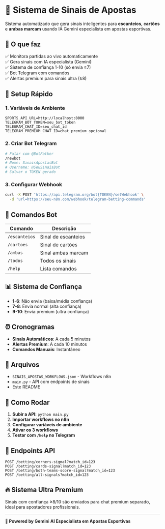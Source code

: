 # 🚨 Sistema de Sinais de Apostas

Sistema automatizado que gera sinais inteligentes para **escanteios**, **cartões** e **ambas marcam** usando IA Gemini especialista em apostas esportivas.

## 🎯 O que faz

✅ Monitora partidas ao vivo automaticamente  
✅ Gera sinais com IA especialista (Gemini)  
✅ Sistema de confiança 1-10 (só envia ≥7)  
✅ Bot Telegram com comandos  
✅ Alertas premium para sinais ultra (≥8)  

## 🔧 Setup Rápido

### 1. Variáveis de Ambiente
```env
SPORTS_API_URL=http://localhost:8000
TELEGRAM_BOT_TOKEN=seu_bot_token
TELEGRAM_CHAT_ID=seu_chat_id
TELEGRAM_PREMIUM_CHAT_ID=chat_premium_opcional
```

### 2. Criar Bot Telegram
```bash
# Falar com @BotFather
/newbot
# Nome: SinaisApostasBot
# Username: @SeuSinaisBot
# Salvar o TOKEN gerado
```

### 3. Configurar Webhook
```bash
curl -X POST 'https://api.telegram.org/bot{TOKEN}/setWebhook' \
  -d 'url=https://seu-n8n.com/webhook/telegram-betting-commands'
```

## 🤖 Comandos Bot

| Comando | Descrição |
|---------|-----------|
| `/escanteios` | Sinal de escanteios |
| `/cartoes` | Sinal de cartões |
| `/ambas` | Sinal ambas marcam |
| `/todos` | Todos os sinais |
| `/help` | Lista comandos |

## 📊 Sistema de Confiança

- **1-6**: Não envia (baixa/média confiança)
- **7-8**: Envia normal (alta confiança)  
- **9-10**: Envia premium (ultra confiança)

## ⏰ Cronogramas

- **Sinais Automáticos**: A cada 5 minutos
- **Alertas Premium**: A cada 10 minutos  
- **Comandos Manuais**: Instantâneo

## 📁 Arquivos

- `SINAIS_APOSTAS_WORKFLOWS.json` - Workflows n8n
- `main.py` - API com endpoints de sinais
- Este README

## 🚀 Como Rodar

1. **Subir a API**: `python main.py`
2. **Importar workflows no n8n**
3. **Configurar variáveis de ambiente**
4. **Ativar os 3 workflows**
5. **Testar com `/help` no Telegram**

## 🎯 Endpoints API

```
POST /betting/corners-signal?match_id=123
POST /betting/cards-signal?match_id=123  
POST /betting/both-teams-score-signal?match_id=123
POST /betting/all-signals?match_id=123
```

## 🔥 Sistema Ultra Premium

Sinais com confiança ≥8/10 são enviados para chat premium separado, ideal para apostadores profissionais.

---

**🤖 Powered by Gemini AI Especialista em Apostas Esportivas** 